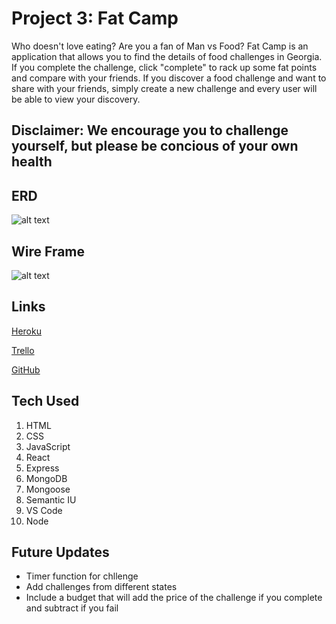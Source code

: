 # Project 3: Fat Camp

Who doesn't love eating? Are you a fan of Man vs Food? Fat Camp is an application that allows you to find the details of food challenges in Georgia. If you complete the challenge, click "complete" to rack up some fat points and compare with your friends. If you discover a food challenge and want to share with your friends, simply create a new challenge and every user will be able to view your discovery. 
## Disclaimer: We encourage you to challenge yourself, but please be concious of your own health


## ERD
![alt text](https://i.imgur.com/EnqJrVz.jpg)

## Wire Frame
![alt text](https://i.imgur.com/TwgKphv.jpg?1)

## Links

[Heroku](https://project-threeeee.herokuapp.com/)

[Trello](https://trello.com/b/exTddhVM/project-3)

[GitHub](https://github.com/moontaekim/Project_3)

## Tech Used
1. HTML
2. CSS
3. JavaScript
4. React
5. Express
6. MongoDB
7. Mongoose
8. Semantic IU
9. VS Code
10. Node

## Future Updates

* Timer function for chllenge
* Add challenges from different states
* Include a budget that will add the price of the challenge if you complete and subtract if you fail